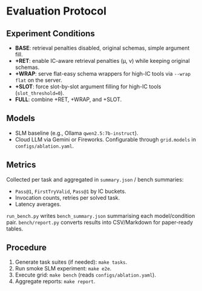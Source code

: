 # Evaluation Protocol

## Experiment Conditions
- **BASE**: retrieval penalties disabled, original schemas, simple argument fill.
- **+RET**: enable IC-aware retrieval penalties (μ, ν) while keeping original schemas.
- **+WRAP**: serve flat-easy schema wrappers for high-IC tools via `--wrap flat` on the server.
- **+SLOT**: force slot-by-slot argument filling for high-IC tools (`slot_threshold=0`).
- **FULL**: combine +RET, +WRAP, and +SLOT.

## Models
- SLM baseline (e.g., Ollama `qwen2.5:7b-instruct`).
- Cloud LLM via Gemini or Fireworks. Configurable through `grid.models` in `configs/ablation.yaml`.

## Metrics
Collected per task and aggregated in `summary.json` / bench summaries:
- `Pass@1`, `FirstTryValid`, `Pass@1` by IC buckets.
- Invocation counts, retries per solved task.
- Latency averages.

`run_bench.py` writes `bench_summary.json` summarising each model/condition pair. `bench/report.py` converts results into CSV/Markdown for paper-ready tables.

## Procedure
1. Generate task suites (if needed): `make tasks`.
2. Run smoke SLM experiment: `make e2e`.
3. Execute grid: `make bench` (reads `configs/ablation.yaml`).
4. Aggregate reports: `make report`.
